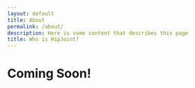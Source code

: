 ```yaml
---
layout: default
title: About
permalink: /about/
description: Here is some content that describes this page
title: Who is HipJoint?
---
```


<h1 class="text-3xl lg:text-7xl font-bold">Coming Soon!</h1>
